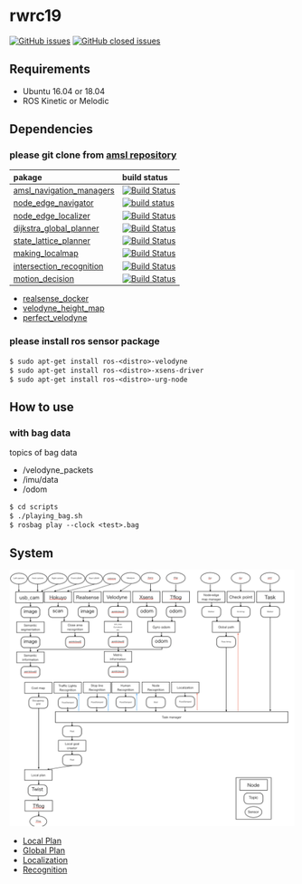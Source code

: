 # rwrc19

[![GitHub issues](https://img.shields.io/github/issues/amslabtech/rwrc19.svg)](https://github.com/amslabtech/rwrc19/issues?q=is%3Aopen+is%3Aissue)
[![GitHub closed issues](https://img.shields.io/github/issues-closed/amslabtech/rwrc19.svg)](https://github.com/amslabtech/rwrc19/issues?q=is%3Aissue+is%3Aclosed)

## Requirements
- Ubuntu 16.04 or 18.04
- ROS Kinetic or Melodic

## Dependencies
### please git clone from [amsl repository](https:://github.com/amslabtech)

|pakage | build status |
|:--- |:---|
|[amsl_navigation_managers](https://github.com/amslabtech/amsl_navigation_managers) |[![Build Status](https://travis-ci.org/amslabtech/amsl_navigation_managers.svg?branch=master)](https://travis-ci.org/amslabtech/amsl_navigation_managers) |
|[node_edge_navigator](https://github.com/amslabtech/node_edge_navigator) |[![build status](https://travis-ci.org/amslabtech/node_edge_navigator.svg?branch=master)](https://travis-ci.org/amslabtech/node_edge_navigator) |
|[node_edge_localizer](https://github.com/amslabtech/node_edge_localizer) |[![Build Status](https://travis-ci.org/amslabtech/node_edge_localizer.svg?branch=master)](https://travis-ci.org/amslabtech/node_edge_localizer) |
|[dijkstra_global_planner](https://github.com/amslabtech/dijkstra_global_path) |[![Build Status](https://travis-ci.org/amslabtech/dijkstra_global_planner.svg?branch=master)](https://travis-ci.org/amslabtech/node_edge_localizer) |
|[state_lattice_planner](https://github.com/amslabtech/state_lattice_planner) |[![Build Status](https://travis-ci.org/amslabtech/state_lattice_planner.svg?branch=master)](https://travis-ci.org/amslabtech/state_lattice_planner) |
|[making_localmap](https://github.com/amslabtech/making_localmap) |[![Build Status](https://travis-ci.org/amslabtech/making_localmap.svg?branch=master)](https://travis-ci.org/amslabtech/maiking_localmap) |
|[intersection_recognition](https://github.com/amslabtech/intersection_recognition) |[![Build Status](https://travis-ci.org/amslabtech/intersection_recognition.svg?branch=master)](https://travis-ci.org/amslabtech/intersection_recognition) |
|[motion_decision](https://github.com/amslabtech/motion_decision) |[![Build Status](https://travis-ci.org/amslabtech/motion_decision.svg?branch=master)](https://travis-ci.org/amslabtech/motion_decision)|

- [realsense_docker](https://github.com/amslabtech/realsense_docker)
- [velodyne_height_map](https://github.com/amslabtech/velodyne_height_map)
- [perfect_velodyne](https://github.com/amslabtech/perfect_velodyne)

### please install ros sensor package
```
$ sudo apt-get install ros-<distro>-velodyne
$ sudo apt-get install ros-<distro>-xsens-driver
$ sudo apt-get install ros-<distro>-urg-node
```

## How to use
### with bag data
topics of bag data
- /velodyne_packets 
- /imu/data
- /odom

```
$ cd scripts
$ ./playing_bag.sh
$ rosbag play --clock <test>.bag
```

## System
![Base System](https://github.com/amslabtech/rwrc19/blob/master/base_system.png)
- [Local Plan](/docs/local_plan.md)
- [Global Plan](/docs/global_plan.md)
- [Localization](/docs/localization.md)
- [Recognition](/docs/recognition.md)
